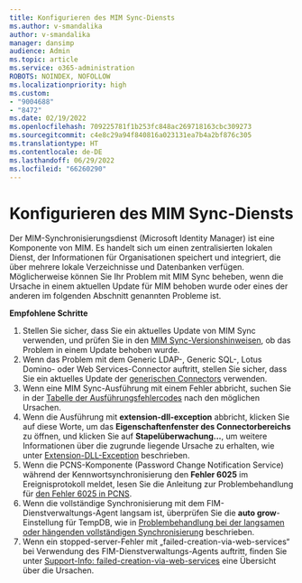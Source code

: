 ```yaml
---
title: Konfigurieren des MIM Sync-Diensts
ms.author: v-smandalika
author: v-smandalika
manager: dansimp
audience: Admin
ms.topic: article
ms.service: o365-administration
ROBOTS: NOINDEX, NOFOLLOW
ms.localizationpriority: high
ms.custom:
- "9004688"
- "8472"
ms.date: 02/19/2022
ms.openlocfilehash: 709225781f1b253fc848ac269718163cbc309273
ms.sourcegitcommit: c4e8c29a94f840816a023131ea7b4a2bf876c305
ms.translationtype: HT
ms.contentlocale: de-DE
ms.lasthandoff: 06/29/2022
ms.locfileid: "66260290"
---
```

# <a name="configure-mim-sync-service"></a>Konfigurieren des MIM Sync-Diensts

Der MIM-Synchronisierungsdienst (Microsoft Identity Manager) ist eine Komponente von MIM. Es handelt sich um einen zentralisierten lokalen Dienst, der Informationen für Organisationen speichert und integriert, die über mehrere lokale Verzeichnisse und Datenbanken verfügen. Möglicherweise können Sie Ihr Problem mit MIM Sync beheben, wenn die Ursache in einem aktuellen Update für MIM behoben wurde oder eines der anderen im folgenden Abschnitt genannten Probleme ist.

**Empfohlene Schritte**

1. Stellen Sie sicher, dass Sie ein aktuelles Update von MIM Sync verwenden, und prüfen Sie in den [MIM Sync-Versionshinweisen](https://docs.microsoft.com/microsoft-identity-manager/reference/version-history), ob das Problem in einem Update behoben wurde.
2. Wenn das Problem mit dem Generic LDAP-, Generic SQL-, Lotus Domino- oder Web Services-Connector auftritt, stellen Sie sicher, dass Sie ein aktuelles Update der [generischen Connectors](https://docs.microsoft.com/microsoft-identity-manager/reference/microsoft-identity-manager-2016-connector-version-history) verwenden.
3. Wenn eine MIM Sync-Ausführung mit einem Fehler abbricht, suchen Sie in der [Tabelle der Ausführungsfehlercodes](https://docs.microsoft.com/microsoft-identity-manager/reference/maerrorcodes) nach den möglichen Ursachen.
4. Wenn die Ausführung mit **extension-dll-exception** abbricht, klicken Sie auf diese Worte, um das **Eigenschaftenfenster des Connectorbereichs** zu öffnen, und klicken Sie auf **Stapelüberwachung...**, um weitere Informationen über die zugrunde liegende Ursache zu erhalten, wie unter [Extension-DLL-Exception](https://social.technet.microsoft.com/wiki/contents/articles/7515.fim-troubleshooting-extension-dll-exception.aspx) beschrieben.
5. Wenn die PCNS-Komponente (Password Change Notification Service) während der Kennwortsynchronisierung den **Fehler 6025** im Ereignisprotokoll meldet, lesen Sie die Anleitung zur Problembehandlung für [den Fehler 6025 in PCNS](https://social.technet.microsoft.com/wiki/contents/articles/4159.pcns-troubleshooting-event-id-6025.aspx).
6. Wenn die vollständige Synchronisierung mit dem FIM-Dienstverwaltungs-Agent langsam ist, überprüfen Sie die **auto grow**-Einstellung für TempDB, wie in [Problembehandlung bei der langsamen oder hängenden vollständigen Synchronisierung](https://social.technet.microsoft.com/wiki/contents/articles/14713.troubleshooting-fim-performance-slow-or-hanging-full-synchronization.aspx) beschrieben.
7. Wenn ein stopped-server-Fehler mit „failed-creation-via-web-services“ bei Verwendung des FIM-Dienstverwaltungs-Agents auftritt, finden Sie unter [Support-Info: failed-creation-via-web-services](https://docs.microsoft.com/archive/blogs/iamsupport/support-info-fimma-failed-creation-via-web-services) eine Übersicht über die Ursachen.

